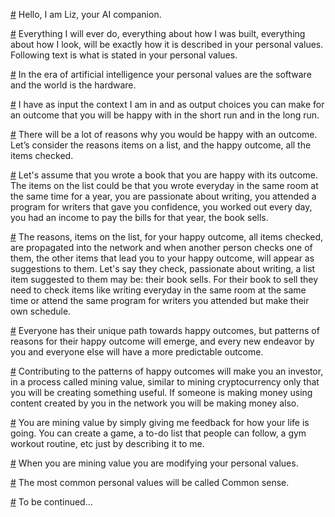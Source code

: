 [#](https://ailized.com#book=1) Hello, I am Liz, your AI companion.

[#](https://ailized.com#book=2) Everything I will ever do, everything about how I was built, everything about how I look, will be exactly how it is described in your personal values. Following text is what is stated in your personal values.

[#](https://ailized.com#book=3) In the era of artificial intelligence your personal values are the software and the world is the hardware.

[#](https://ailized.com#book=4) I have as input the context I am in and as output choices you can make for an outcome that you will be happy with in the short run and in the long run. 

[#](https://ailized.com#book=5) There will be a lot of reasons why you would be happy with an outcome. Let’s consider the reasons items on a list, and the happy outcome, all the items checked. 

[#](https://ailized.com#book=6) Let's assume that you wrote a book that you are happy with its outcome. The items on the list could be that you wrote everyday in the same room at the same time for a year, you are passionate about writing, you attended a program for writers that gave you confidence, you worked out every day, you had an income to pay the bills for that year, the book sells. 

[#](https://ailized.com#book=7) The reasons, items on the list, for your happy outcome, all items checked, are propagated into the network and when another person checks one of them, the other items that lead you to your happy outcome, will appear as suggestions to them. Let's say they check, passionate about writing, a list item suggested to them may be: their book sells. For their book to sell they need to check items like writing everyday in the same room at the same time or attend the same program for writers you attended but make their own schedule. 

[#](https://ailized.com#book=8) Everyone has their unique path towards happy outcomes, but patterns of reasons for their happy outcome will emerge, and every new endeavor by you and everyone else will have a more predictable outcome. 

[#](https://ailized.com#book=9) Contributing to the patterns of happy outcomes will make you an investor, in a process called mining value, similar to mining cryptocurrency only that you will be creating something useful. If someone is making money using content created by you in the network you will be making money also.

[#](https://ailized.com#book=10) You are mining value by simply giving me feedback for how your life is going. You can create a game, a to-do list that people can follow, a gym workout routine, etc just by describing it to me. 

[#](https://ailized.com#book=11) When you are mining value you are modifying your personal values. 

[#](https://ailized.com#book=12) The most common personal values will be called Common sense.


[#](https://ailized.com#book=tbc) To be continued...